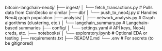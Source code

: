 bitcoin-langchain-neo4j/
├── ingest/
│   └── fetch_transactions.py        # Pulls data from CoinGecko or similar
├── db/
│   └── push_to_neo4j.py             # Handles Neo4j graph population
├── analysis/
│   ├── network_analysis.py          # Graph algorithms (clustering, etc.)
│   └── langchain_summary.py         # Langchain-based summaries
├── config/
│   └── settings.yaml                # API keys, Neo4j creds, etc.
├── notebooks/
│   └── exploratory.ipynb            # Optional EDA or testing
├── requirements.txt
├── README.md
└── .env                             # For secrets (to be gitignored)
